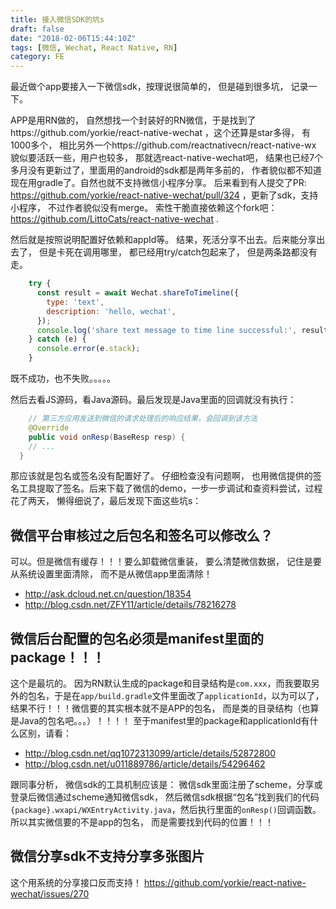 ```yaml
---
title: 接入微信SDK的坑s
draft: false
date: "2018-02-06T15:44:10Z"
tags: [微信, Wechat, React Native, RN]
category: FE
---
```


最近做个app要接入一下微信sdk，按理说很简单的， 但是碰到很多坑， 记录一下。

<!-- more -->

APP是用RN做的， 自然想找一个封装好的RN微信，于是找到了https://github.com/yorkie/react-native-wechat ，这个还算是star多得， 有1000多个， 相比另外一个https://github.com/reactnativecn/react-native-wx 貌似要活跃一些，用户也较多， 那就选react-native-wechat吧， 结果也已经7个多月没有更新过了，里面用的android的sdk都是两年多前的， 作者貌似都不知道现在用gradle了。自然也就不支持微信小程序分享。 后来看到有人提交了PR: https://github.com/yorkie/react-native-wechat/pull/324 ，更新了sdk，支持小程序， 不过作者貌似没有merge。 索性干脆直接依赖这个fork吧：https://github.com/LittoCats/react-native-wechat .

然后就是按照说明配置好依赖和appId等。 结果，死活分享不出去。后来能分享出去了， 但是卡死在调用哪里， 都已经用try/catch包起来了， 但是两条路都没有走。
```js
    try {
      const result = await Wechat.shareToTimeline({
        type: 'text',
        description: 'hello, wechat',
      });
      console.log('share text message to time line successful:', result);
    } catch (e) {
      console.error(e.stack);
    }
```
既不成功，也不失败。。。。。

然后去看JS源码，看Java源码。最后发现是Java里面的回调就没有执行：
```java
	// 第三方应用发送到微信的请求处理后的响应结果，会回调到该方法
	@Override
	public void onResp(BaseResp resp) {
    // ...
  }
```
那应该就是包名或签名没有配置好了。 仔细检查没有问题啊， 也用微信提供的签名工具提取了签名。后来下载了微信的demo，一步一步调试和查资料尝试，过程花了两天， 懒得细说了，最后发现下面这些坑s：
## 微信平台审核过之后包名和签名可以修改么？
可以。但是微信有缓存！！！要么卸载微信重装， 要么清楚微信数据， 记住是要从系统设置里面清除， 而不是从微信app里面清除！
* http://ask.dcloud.net.cn/question/18354
* http://blog.csdn.net/ZFY11/article/details/78216278


## 微信后台配置的包名必须是manifest里面的package！！！
这个是最坑的。 因为RN默认生成的package和目录结构是`com.xxx`，而我要取另外的包名，于是在`app/build.gradle`文件里面改了`applicationId`，以为可以了，结果不行！！！微信要的其实根本就不是APP的包名， 而是类的目录结构（也算是Java的包名吧。。。）！！！！
至于manifest里的package和applicationId有什么区别，请看：
* http://blog.csdn.net/qq1072313099/article/details/52872800
* http://blog.csdn.net/u011889786/article/details/54296462

跟同事分析， 微信sdk的工具机制应该是： 微信sdk里面注册了scheme，分享或登录后微信通过scheme通知微信sdk， 然后微信sdk根据“包名”找到我们的代码`{package}.wxapi/WXEntryActivity.java`，然后执行里面的`onResp()`回调函数。所以其实微信要的不是app的包名， 而是需要找到代码的位置！！！

## 微信分享sdk不支持分享多张图片
这个用系统的分享接口反而支持！
https://github.com/yorkie/react-native-wechat/issues/270
